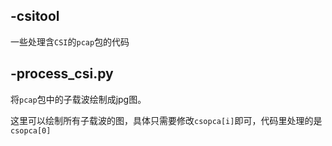 ## -csitool

一些处理含`CSI`的`pcap`包的代码

## -process_csi.py

将`pcap`包中的子载波绘制成jpg图。

这里可以绘制所有子载波的图，具体只需要修改`csopca[i]`即可，代码里处理的是`csopca[0]`
